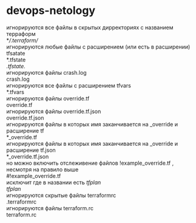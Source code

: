 # devops-netology
игнорируются все файлы в  скрытых дирректориях с названием терраформ <br>
**/.terraform/* <br>
игнорируются любые файлы с расширением (или есть в расширении) tfsatate  <br>
*.tfstate <br>
*.tfstate.* <br>
игнорируются файлы crash.log <br>
crash.log <br>
игнорируются все файлы с расширением tfvars <br>
*.tfvars  <br>
игнорируются файлы override.tf <br>
override.tf <br>
игнорируются файлы override.tf.json <br>
override.tf.json  <br>
игнорируются файлы  в которых имя  заканчивается на _override и расширение tf <br>
*_override.tf <br>
игнорируются файлы  в которых имя  заканчивается на _override и расширение tf.json <br>
*_override.tf.json <br>
но можно включить отслеживение файлов !example_override.tf , несмотря на правило выше <br>
#!example_override.tf <br>
исключит где в названии есть *tfplan* <br>
*tfplan* <br>
игнорируются скрытые файлы terraformrc <br>
.terraformrc <br>
игнорируются файлы terraform.rc<br>
terraform.rc <br>
